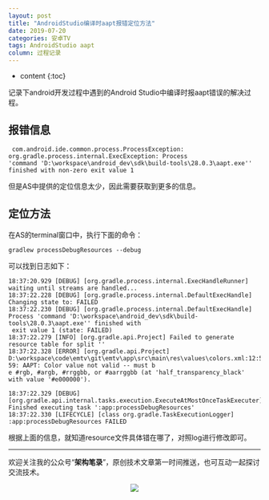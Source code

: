 ```yaml
---
layout: post
title: "AndroidStudio编译时aapt报错定位方法"
date: 2019-07-20
categories: 安卓TV
tags: AndroidStudio aapt
column: 过程记录
---
```


* content
{:toc}

记录下android开发过程中遇到的Android Studio中编译时报aapt错误的解决过程。






## 报错信息

```
 com.android.ide.common.process.ProcessException: org.gradle.process.internal.ExecException: Process
'command 'D:\workspace\android_dev\sdk\build-tools\28.0.3\aapt.exe'' finished with non-zero exit value 1
```

但是AS中提供的定位信息太少，因此需要获取到更多的信息。

## 定位方法

在AS的terminal窗口中，执行下面的命令：

```
gradlew processDebugResources --debug
```

可以找到日志如下：

```
18:37:20.929 [DEBUG] [org.gradle.process.internal.ExecHandleRunner] waiting until streams are handled...
18:37:22.228 [DEBUG] [org.gradle.process.internal.DefaultExecHandle] Changing state to: FAILED
18:37:22.230 [DEBUG] [org.gradle.process.internal.DefaultExecHandle] Process 'command 'D:\workspace\android_dev\sdk\build-tools\28.0.3\aapt.exe'' finished with
 exit value 1 (state: FAILED)              
18:37:22.279 [INFO] [org.gradle.api.Project] Failed to generate resource table for split ''
18:37:22.328 [ERROR] [org.gradle.api.Project] D:\workspace\code\emtv\git\emtv\app\src\main\res\values\colors.xml:12:5-59: AAPT: Color value not valid -- must b
e #rgb, #argb, #rrggbb, or #aarrggbb (at 'half_transparency_black' with value '#e000000').

18:37:22.329 [DEBUG] [org.gradle.api.internal.tasks.execution.ExecuteAtMostOnceTaskExecuter] Finished executing task ':app:processDebugResources'
18:37:22.330 [LIFECYCLE] [class org.gradle.TaskExecutionLogger] :app:processDebugResources FAILED

```

根据上面的信息，就知道resource文件具体错在哪了，对照log进行修改即可。




---

欢迎关注我的公众号“**架构笔录**”，原创技术文章第一时间推送，也可互动一起探讨交流技术。

<center>

   ![](https://raw.githubusercontent.com/veezean/pic_assets/master/assets/comm_pics/contact/gongzhonghao.png)

</center>